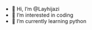 - 👋 Hi, I’m @Layhijazi
- 👀 I’m interested in coding
- 🌱 I’m currently learning python


<!---
Layhijazi/Layhijazi is a ✨ special ✨ repository because its `README.md` (this file) appears on your GitHub profile.
You can click the Preview link to take a look at your changes.
--->
